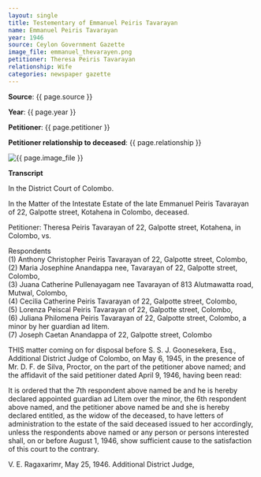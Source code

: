 ```yaml
---
layout: single
title: Testementary of Emmanuel Peiris Tavarayan
name: Emmanuel Peiris Tavarayan
year: 1946
source: Ceylon Government Gazette
image_file: emmanuel_thevarayen.png
petitioner: Theresa Peiris Tavarayan
relationship: Wife
categories: newspaper gazette
---
```




  **Source**: {{ page.source }}

  **Year**: {{ page.year }}

  **Petitioner**: {{ page.petitioner }}

  **Petitioner relationship to deceased**: {{ page.relationship }} 

 <img src="{{ site.baseurl }}/assets/images/gazette/{{ page.image_file }}" alt="{{ page.image_file }}">

 **Transcript** 

In the District Court of Colombo.

In the Matter of the Intestate Estate of the late Emmanuel Peiris Tavarayan of 22, Galpotte street, Kotahena in Colombo, deceased.

Petitioner: Theresa Peiris Tavarayan of 22, Galpotte street, Kotahena, in Colombo, vs.

Respondents<br />
(1) Anthony Christopher Peiris Tavarayan of 22, Galpotte street, Colombo,<br />
(2) Maria Josephine Anandappa nee, Tavarayan of 22, Galpotte street, Colombo,<br />
(3) Juana Catherine Pullenayagam nee Tavarayan of 813 Alutmawatta road, Mutwal, Colombo,<br />
(4) Cecilia Catherine Peiris Tavarayan of 22, Galpotte street, Colombo,<br />
(5) Lorenza Peiscal Peiris Tavarayan of 22, Galpotte street, Colombo,<br />
(6) Juliana Philomena Peiris Tavarayan of 22, Galpotte street, Colombo, a minor by her guardian ad litem.<br />
(7) Joseph Caetan Anandappa of 22, Galpotte street, Colombo

THIS matter coming on for disposal before S. S. J. Goonesekera, Esq., Additional District Judge of Colombo, on May 6, 1945, in the presence of Mr. D. F. de Silva, Proctor, on the part of the petitioner above named; and the affidavit of the said petitioner dated April 9, 1946, having been read:

It is ordered that the 7th respondent above named be and he is hereby declared appointed guardian ad Litem over the minor, the 6th respondent above named, and the petitioner above named be and she is hereby declared entitled, as the widow of the deceased, to have letters of administration to the estate of the said deceased issued to her accordingly, unless the respondents above named or any person or persons interested shall, on or before August 1, 1946, show sufficient cause to the satisfaction of this court to the contrary.

V. E. Ragaxarimr, May 25, 1946.
Additional District Judge,